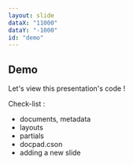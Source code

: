 ```yaml
---
layout: slide
dataX: "11000"
dataY: "-1000"
id: "demo"
---
```


## Demo

Let's view this presentation's code !

Check-list :

- documents, metadata
- layouts
- partials
- docpad.cson
- adding a new slide